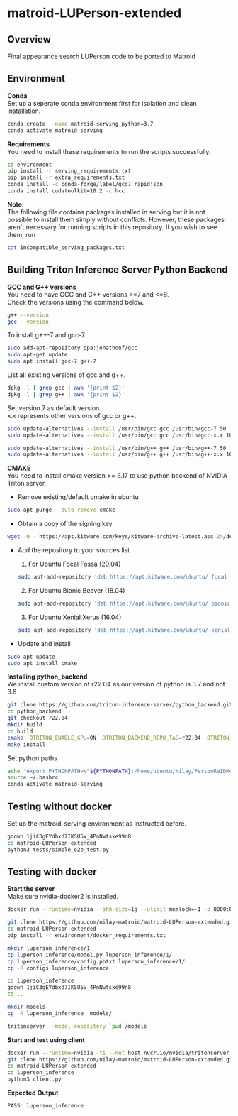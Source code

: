 # matroid-LUPerson-extended

## Overview
Final appearance search LUPerson code to be ported to Matroid

## Environment

**Conda** \
Set up a seperate conda environment first for isolation and clean installation.
```bash
conda create --name matroid-serving python=3.7
conda activate matroid-serving
```


**Requirements** \
You need to install these requirements to run the scripts successfully.
```bash
cd environment
pip install -r serving_requirements.txt
pip install -r extra_requirements.txt
conda install -c conda-forge/label/gcc7 rapidjson
conda install cudatoolkit=10.2 -c hcc
```

**Note:** \
The following file contains packages installed in serving but it is not possible to install them simply without conflicts.
However, these packages aren't necessary for running scripts in this repository.
If you wish to see them, run
```bash
cat incompatible_serving_packages.txt
```

## Building Triton Inference Server Python Backend

**GCC and G++ versions** \
You need to have GCC and G++ versions >=7 and <=8. \
Check the versions using the command below.
```bash
g++ --version
gcc --version
```

To install g++-7 and gcc-7.
```bash
sudo add-apt-repository ppa:jonathonf/gcc
sudo apt-get update
sudo apt install gcc-7 g++-7
```

List all existing versions of gcc and g++.
```bash
dpkg -l | grep gcc | awk '{print $2}'
dpkg -l | grep g++ | awk '{print $2}'
```

Set version 7 as default version. \
x.x represents other versions of gcc or g++.
```bash
sudo update-alternatives --install /usr/bin/gcc gcc /usr/bin/gcc-7 50
sudo update-alternatives --install /usr/bin/gcc gcc /usr/bin/gcc-x.x 10

sudo update-alternatives --install /usr/bin/g++ g++ /usr/bin/g++-7 50
sudo update-alternatives --install /usr/bin/g++ g++ /usr/bin/g++-x.x 10
```

**CMAKE** \
You need to install cmake version >= 3.17 to use python backend of NVIDIA Triton server. 
- Remove existing/default cmake in ubuntu
```bash
sudo apt purge --auto-remove cmake
```

- Obtain a copy of the signing key
```bash
wget -O - https://apt.kitware.com/keys/kitware-archive-latest.asc 2>/dev/null | gpg --dearmor - | sudo tee /etc/apt/trusted.gpg.d/kitware.gpg >/dev/null
```

- Add the repository to your sources list 
    1. For Ubuntu Focal Fossa (20.04)
    ```bash
    sudo apt-add-repository 'deb https://apt.kitware.com/ubuntu/ focal main'
    ```

    2. For Ubuntu Bionic Beaver (18.04)
    ```bash
    sudo apt-add-repository 'deb https://apt.kitware.com/ubuntu/ bionic main'
    ```

    3. For Ubuntu Xenial Xerus (16.04)
    ``` bash
    sudo apt-add-repository 'deb https://apt.kitware.com/ubuntu/ xenial main'
    ```

- Update and install
```bash
sudo apt update
sudo apt install cmake
```

**Installing python_backend** \
We install custom version of r22.04 as our version of python is 3.7 and not 3.8
```bash
git clone https://github.com/triton-inference-server/python_backend.git
cd python_backend
git checkout r22.04
mkdir build
cd build
cmake -DTRITON_ENABLE_GPU=ON -DTRITON_BACKEND_REPO_TAG=r22.04 -DTRITON_COMMON_REPO_TAG=r22.04 -DTRITON_CORE_REPO_TAG=r22.04 -DCMAKE_INSTALL_PREFIX:PATH=`pwd`/install ..
make install
```

Set python paths
```bash
echo "export PYTHONPATH=\"${PYTHONPATH}:/home/ubuntu/Nilay/PersonReIDModels/python_backend/build/install/backends/python\"" >> ~/.bashrc
source ~/.bashrc
conda activate matroid-serving
```

## Testing without docker 
Set up the matroid-serving environment as instructed before.
```bash
gdown 1jiC3gEYdbxd7IKSU5V_4PnNwtsxe99n8
cd matroid-LUPerson-extended
python3 tests/simple_e2e_test.py
```

## Testing with docker
**Start the server** \
Make sure nvidia-docker2 is installed.
```bash
docker run --runtime=nvidia --shm-size=1g --ulimit memlock=-1 -p 8000:8000 -p 8001:8001 -p 8002:8002 --ulimit stack=67108864 -ti nvcr.io/nvidia/tritonserver:22.04-py3

git clone https://github.com/nilay-matroid/matroid-LUPerson-extended.git
cd matroid-LUPerson-extended
pip install -r environment/docker_requirements.txt

mkdir luperson_inference/1
cp luperson_inference/model.py luperson_inference/1/ 
cp luperson_inference/config.pbtxt luperson_inference/1/ 
cp -R configs luperson_inference

cd luperson_inference
gdown 1jiC3gEYdbxd7IKSU5V_4PnNwtsxe99n8
cd ..

mkdir models
cp -R luperson_inference  models/

tritonserver --model-repository `pwd`/models
```

**Start and test using client** 
```bash
docker run --runtime=nvidia -ti --net host nvcr.io/nvidia/tritonserver:22.04-py3-sdk /bin/bash
git clone https://github.com/nilay-matroid/matroid-LUPerson-extended.git
cd matroid-LUPerson-extended
cd luperson_inference
python3 client.py
```
**Expected Output**
```bash
PASS: luperson_inference
```
